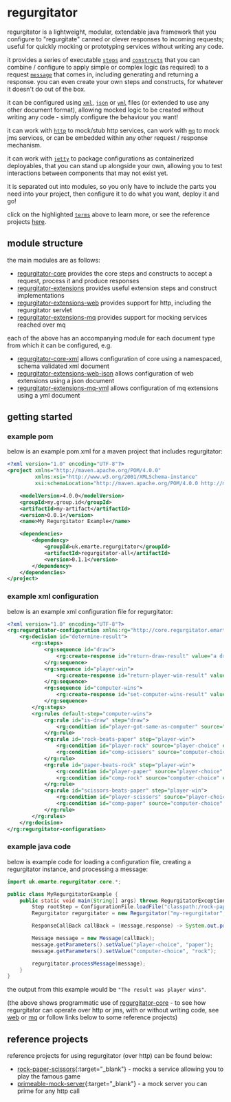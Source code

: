 # regurgitator

regurgitator is a lightweight, modular, extendable java framework that you configure to "regurgitate" canned or clever responses to incoming requests; useful for quickly mocking or prototyping services without writing any code.

it provides a series of executable [``steps``](https://talmeym.github.io/regurgitator-core#steps) and [``constructs``](https://talmeym.github.io/regurgitator-core#constructs) that you can combine / configure to apply simple or complex logic (as required) to a request [``message``](https://talmeym.github.io/regurgitator-core#messages) that comes in, including generating and returning a response. you can even create your own steps and constructs, for whatever it doesn't do out of the box. 

it can be configured using [``xml``](https://talmeym.github.io/regurgitator-core-xml#xml-configuration-of-regurgitator), [``json``](https://talmeym.github.io/regurgitator-core-json#json-configuration-of-regurgitator) or [``yml``](https://talmeym.github.io/regurgitator-core-yml#yml-configuration-of-regurgitator)  files (or extended to use any other document format), allowing mocked logic to be created without writing any code - simply configure the behaviour you want!

it can work with [``http``](https://talmeym.github.io/regurgitator-extensions-web#regurgitator-over-http) to mock/stub http services, can work with [``mq``](https://talmeym.github.io/regurgitator-extensions-mq#regurgitator-over-mq) to mock jms services, or can be embedded within any other request / response mechanism. 

it can work with [``jetty``](https://talmeym.github.io/regurgitator-extensions-web#jetty) to package configurations as containerized deployables, that you can stand up alongside your own, allowing you to test interactions between components that may not exist yet.

it is separated out into modules, so you only have to include the parts you need into your project, then configure it to do what you want, deploy it and go!

click on the highlighted [``terms``](https://talmeym.github.io/regurgitator-all#regurgitator) above to learn more, or see the reference projects [here](https://talmeym.github.io/regurgitator-all#reference-projects).

## module structure

the main modules are as follows:

- [regurgitator-core](https://talmeym.github.io/regurgitator-core#regurgitator-core) provides the core steps and constructs to accept a request, process it and produce responses
- [regurgitator-extensions](https://talmeym.github.io/regurgitator-extensions#regurgitator-extensions) provides useful extension steps and construct implementations
- [regurgitator-extensions-web](https://talmeym.github.io/regurgitator-extensions-web#regurgitator-extensions-web) provides support for http, including the regurgitator servlet
- [regurgitator-extensions-mq](https://talmeym.github.io/regurgitator-extensions-mq#regurgitator-extensions-mq) provides support for mocking services reached over mq

each of the above has an accompanying module for each document type from which it can be configured, e.g.

- [regurgitator-core-xml](https://talmeym.github.io/regurgitator-core-xml) allows configuration of core using a namespaced, schema validated xml document
- [regurgitator-extensions-web-json](https://talmeym.github.io/regurgitator-core-web-json) allows configuration of web extensions using a json document
- [regurgitator-extensions-mq-yml](https://talmeym.github.io/regurgitator-extensions-mq-yml) allows configuration of mq extensions using a yml document

## getting started

### example pom

below is an example pom.xml for a maven project that includes regurgitator:

```xml
<?xml version="1.0" encoding="UTF-8"?>
<project xmlns="http://maven.apache.org/POM/4.0.0"
         xmlns:xsi="http://www.w3.org/2001/XMLSchema-instance"
         xsi:schemaLocation="http://maven.apache.org/POM/4.0.0 http://maven.apache.org/xsd/maven-4.0.0.xsd">

    <modelVersion>4.0.0</modelVersion>
    <groupId>my.group.id</groupId>
    <artifactId>my-artifact</artifactId>
    <version>0.0.1</version>
    <name>My Regurgitator Example</name>

    <dependencies>
        <dependency>
            <groupId>uk.emarte.regurgitator</groupId>
            <artifactId>regurgitator-all</artifactId>
            <version>0.1.1</version>
        </dependency>
    </dependencies>
</project>
```

### example xml configuration

below is an example xml configuration file for regurgitator:

```xml
<?xml version="1.0" encoding="UTF-8"?>
<rg:regurgitator-configuration xmlns:rg="http://core.regurgitator.emarte.uk" xmlns:xsi="http://www.w3.org/2001/XMLSchema-instance" xsi:schemaLocation="http://core.regurgitator.emarte.uk regurgitatorCore.xsd" id="rock-paper-scissors">
    <rg:decision id="determine-result">
        <rg:steps>
            <rg:sequence id="draw">
                <rg:create-response id="return-draw-result" value="a draw"/>
            </rg:sequence>
            <rg:sequence id="player-win">
                <rg:create-response id="return-player-win-result" value="player wins"/>
            </rg:sequence>
            <rg:sequence id="computer-wins">
                <rg:create-response id="set-computer-wins-result" value="computer wins"/>
            </rg:sequence>
        </rg:steps>
        <rg:rules default-step="computer-wins">
            <rg:rule id="is-draw" step="draw">
                <rg:condition id="player-got-same-as-computer" source="player-choice" equals-param="computer-choice"/>
            </rg:rule>
            <rg:rule id="rock-beats-paper" step="player-win">
                <rg:condition id="player-rock" source="player-choice" equals="rock"/>
                <rg:condition id="comp-scissors" source="computer-choice" equals="scissors"/>
            </rg:rule>
            <rg:rule id="paper-beats-rock" step="player-win">
                <rg:condition id="player-paper" source="player-choice" equals="paper"/>
                <rg:condition id="comp-rock" source="computer-choice" equals="rock"/>
            </rg:rule>
            <rg:rule id="scissors-beats-paper" step="player-win">
                <rg:condition id="player-scissors" source="player-choice" equals="scissors"/>
                <rg:condition id="comp-paper" source="computer-choice" equals="paper"/>
            </rg:rule>
        </rg:rules>
    </rg:decision>
</rg:regurgitator-configuration>
```

### example java code

below is example code for loading a configuration file, creating a regurgitator instance, and processing a message:

```java
import uk.emarte.regurgitator.core.*;

public class MyRegurgitatorExample {
    public static void main(String[] args) throws RegurgitatorException {
        Step rootStep = ConfigurationFile.loadFile("classpath:/rock-paper-scissors.xml");
        Regurgitator regurgitator = new Regurgitator("my-regurgitator", rootStep);

        ResponseCallBack callBack = (message,response) -> System.out.println("The result was " + response);

        Message message = new Message(callBack);
        message.getParameters().setValue("player-choice", "paper");
        message.getParameters().setValue("computer-choice", "rock");

        regurgitator.processMessage(message);
    }
}
```

the output from this example would be ```"The result was player wins"```.

(the above shows programmatic use of [regurgitator-core](https://talmeym.github.io/regurgitator-core#regurgitator-core) - to see how regurgitator can operate over http or jms, with or without writing code, see [web](https://talmeym.github.io/regurgitator-extensions-web#regurgitator-extensions-web) or [mq](https://talmeym.github.io/regurgitator-extensions-mq#regurgitator-extensions-mq) or follow links below to some reference projects)

## reference projects

reference projects for using regurgitator (over http) can be found below: 
- [rock-paper-scissors](https://github.com/talmeym/rock-paper-scissors){:target="_blank"}  - mocks a service allowing you to play the famous game
- [primeable-mock-server](https://github.com/talmeym/primeable-mock-server){:target="_blank"}  - a mock server you can prime for any http call
